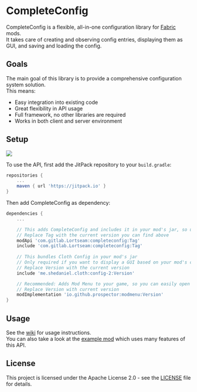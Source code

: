 # CompleteConfig
CompleteConfig is a flexible, all-in-one configuration library for [Fabric](https://fabricmc.net/) mods.  
It takes care of creating and observing config entries, displaying them as GUI, and saving and loading the config.

## Goals
The main goal of this library is to provide a comprehensive configuration system solution.  
This means:
* Easy integration into existing code
* Great flexibility in API usage
* Full framework, no other libraries are required
* Works in both client and server environment

## Setup
[![](https://jitpack.io/v/com.gitlab.Lortseam/completeconfig.svg)](https://jitpack.io/#com.gitlab.Lortseam/completeconfig)

To use the API, first add the JitPack repository to your `build.gradle`:
```groovy
repositories {
    ...
    maven { url 'https://jitpack.io' }
}
```
Then add CompleteConfig as dependency:
```groovy
dependencies {
    ...

    // This adds CompleteConfig and includes it in your mod's jar, so users don't have to install it
    // Replace Tag with the current version you can find above
    modApi 'com.gitlab.Lortseam:completeconfig:Tag'
    include 'com.gitlab.Lortseam:completeconfig:Tag'
    
    // This bundles Cloth Config in your mod's jar
    // Only required if you want to display a GUI based on your mod's config and don't provide your own GUI generation
    // Replace Version with the current version
    include 'me.shedaniel.cloth:config-2:Version'

    // Recommended: Adds Mod Menu to your game, so you can easily open and check your config GUI (see the Mod Menu documentation for more information)
    // Replace Version with current version
    modImplementation 'io.github.prospector:modmenu:Version'
}
```

## Usage
See the [wiki](https://gitlab.com/Lortseam/completeconfig/-/wikis/home) for usage instructions.  
You can also take a look at the [example mod](https://gitlab.com/Lortseam/completeconfig-example-mod) which uses many features of this API.

## License
This project is licensed under the Apache License 2.0 - see the [LICENSE](LICENSE) file for details.
